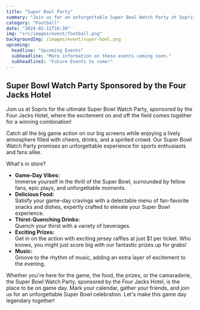 ```yaml
---
title: "Super Bowl Party"
summary: "Join us for an unforgettable Super Bowl Watch Party at Sopris! Enjoy the big game, delicious food, refreshing drinks, and exciting prizes. It's the perfect way to experience the Super Bowl with friends and fellow fans."
category: "Football"
date: "2024-02-11T16:30"
img: "src/images/event/football.png"
backgroundImg: /images/event/super-bowl.png
upcoming:
  headline: "Upcoming Events"
  subheadline: "More information on these events coming soon."
  subheadline2: "Future Events to come!"
---
```

## **Super Bowl Watch Party Sponsored by the Four Jacks Hotel**
Join us at Sopris for the ultimate Super Bowl Watch Party, sponsored by the Four Jacks Hotel, where the excitement on and off the field comes together for a winning combination!

Catch all the big game action on our big screens while enjoying a lively atmosphere filled with cheers, drinks, and a spirited crowd. Our Super Bowl Watch Party promises an unforgettable experience for sports enthusiasts and fans alike.

What's in store?

*  **Game-Day Vibes:**  
Immerse yourself in the thrill of the Super Bowl, surrounded by fellow fans, epic plays, and unforgettable moments.
*  **Delicious Food:**  
Satisfy your game-day cravings with a delectable menu of fan-favorite snacks and dishes, expertly crafted to elevate your Super Bowl experience.
*  **Thirst-Quenching Drinks:**  
Quench your thirst with a variety of beverages.
*  **Exciting Prizes:**  
Get in on the action with exciting jersey raffles at just $1 per ticket. Who knows, you might just score big with our fantastic prizes up for grabs!
*  **Music:**  
Groove to the rhythm of music, adding an extra layer of excitement to the evening.

Whether you're here for the game, the food, the prizes, or the camaraderie, the Super Bowl Watch Party, sponsored by the Four Jacks Hotel, is the place to be on game day. Mark your calendar, gather your friends, and join us for an unforgettable Super Bowl celebration. Let's make this game day legendary together!

